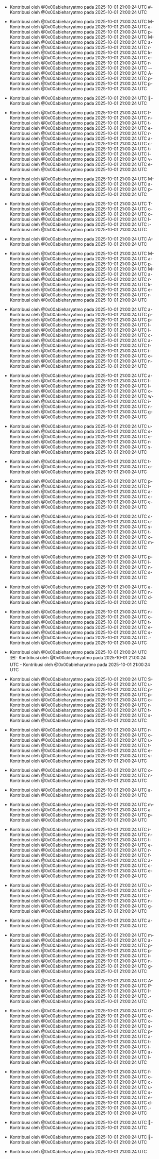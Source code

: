 - Kontribusi oleh @0x00abieharyatmo pada 2025-10-01 21:00:24 UTC
#- Kontribusi oleh @0x00abieharyatmo pada 2025-10-01 21:00:24 UTC
 - Kontribusi oleh @0x00abieharyatmo pada 2025-10-01 21:00:24 UTC
M- Kontribusi oleh @0x00abieharyatmo pada 2025-10-01 21:00:24 UTC
a- Kontribusi oleh @0x00abieharyatmo pada 2025-10-01 21:00:24 UTC
p- Kontribusi oleh @0x00abieharyatmo pada 2025-10-01 21:00:24 UTC
M- Kontribusi oleh @0x00abieharyatmo pada 2025-10-01 21:00:24 UTC
a- Kontribusi oleh @0x00abieharyatmo pada 2025-10-01 21:00:24 UTC
r- Kontribusi oleh @0x00abieharyatmo pada 2025-10-01 21:00:24 UTC
k- Kontribusi oleh @0x00abieharyatmo pada 2025-10-01 21:00:24 UTC
e- Kontribusi oleh @0x00abieharyatmo pada 2025-10-01 21:00:24 UTC
r- Kontribusi oleh @0x00abieharyatmo pada 2025-10-01 21:00:24 UTC
-- Kontribusi oleh @0x00abieharyatmo pada 2025-10-01 21:00:24 UTC
A- Kontribusi oleh @0x00abieharyatmo pada 2025-10-01 21:00:24 UTC
p- Kontribusi oleh @0x00abieharyatmo pada 2025-10-01 21:00:24 UTC
p- Kontribusi oleh @0x00abieharyatmo pada 2025-10-01 21:00:24 UTC

- Kontribusi oleh @0x00abieharyatmo pada 2025-10-01 21:00:24 UTC
📍- Kontribusi oleh @0x00abieharyatmo pada 2025-10-01 21:00:24 UTC
 - Kontribusi oleh @0x00abieharyatmo pada 2025-10-01 21:00:24 UTC
I- Kontribusi oleh @0x00abieharyatmo pada 2025-10-01 21:00:24 UTC
n- Kontribusi oleh @0x00abieharyatmo pada 2025-10-01 21:00:24 UTC
t- Kontribusi oleh @0x00abieharyatmo pada 2025-10-01 21:00:24 UTC
e- Kontribusi oleh @0x00abieharyatmo pada 2025-10-01 21:00:24 UTC
r- Kontribusi oleh @0x00abieharyatmo pada 2025-10-01 21:00:24 UTC
a- Kontribusi oleh @0x00abieharyatmo pada 2025-10-01 21:00:24 UTC
c- Kontribusi oleh @0x00abieharyatmo pada 2025-10-01 21:00:24 UTC
t- Kontribusi oleh @0x00abieharyatmo pada 2025-10-01 21:00:24 UTC
i- Kontribusi oleh @0x00abieharyatmo pada 2025-10-01 21:00:24 UTC
v- Kontribusi oleh @0x00abieharyatmo pada 2025-10-01 21:00:24 UTC
e- Kontribusi oleh @0x00abieharyatmo pada 2025-10-01 21:00:24 UTC
 - Kontribusi oleh @0x00abieharyatmo pada 2025-10-01 21:00:24 UTC
M- Kontribusi oleh @0x00abieharyatmo pada 2025-10-01 21:00:24 UTC
a- Kontribusi oleh @0x00abieharyatmo pada 2025-10-01 21:00:24 UTC
p- Kontribusi oleh @0x00abieharyatmo pada 2025-10-01 21:00:24 UTC
 - Kontribusi oleh @0x00abieharyatmo pada 2025-10-01 21:00:24 UTC
T- Kontribusi oleh @0x00abieharyatmo pada 2025-10-01 21:00:24 UTC
o- Kontribusi oleh @0x00abieharyatmo pada 2025-10-01 21:00:24 UTC
o- Kontribusi oleh @0x00abieharyatmo pada 2025-10-01 21:00:24 UTC
l- Kontribusi oleh @0x00abieharyatmo pada 2025-10-01 21:00:24 UTC
:- Kontribusi oleh @0x00abieharyatmo pada 2025-10-01 21:00:24 UTC
 - Kontribusi oleh @0x00abieharyatmo pada 2025-10-01 21:00:24 UTC
A- Kontribusi oleh @0x00abieharyatmo pada 2025-10-01 21:00:24 UTC
 - Kontribusi oleh @0x00abieharyatmo pada 2025-10-01 21:00:24 UTC
M- Kontribusi oleh @0x00abieharyatmo pada 2025-10-01 21:00:24 UTC
a- Kontribusi oleh @0x00abieharyatmo pada 2025-10-01 21:00:24 UTC
p- Kontribusi oleh @0x00abieharyatmo pada 2025-10-01 21:00:24 UTC
M- Kontribusi oleh @0x00abieharyatmo pada 2025-10-01 21:00:24 UTC
a- Kontribusi oleh @0x00abieharyatmo pada 2025-10-01 21:00:24 UTC
r- Kontribusi oleh @0x00abieharyatmo pada 2025-10-01 21:00:24 UTC
k- Kontribusi oleh @0x00abieharyatmo pada 2025-10-01 21:00:24 UTC
e- Kontribusi oleh @0x00abieharyatmo pada 2025-10-01 21:00:24 UTC
r- Kontribusi oleh @0x00abieharyatmo pada 2025-10-01 21:00:24 UTC
 - Kontribusi oleh @0x00abieharyatmo pada 2025-10-01 21:00:24 UTC
a- Kontribusi oleh @0x00abieharyatmo pada 2025-10-01 21:00:24 UTC
p- Kontribusi oleh @0x00abieharyatmo pada 2025-10-01 21:00:24 UTC
p- Kontribusi oleh @0x00abieharyatmo pada 2025-10-01 21:00:24 UTC
l- Kontribusi oleh @0x00abieharyatmo pada 2025-10-01 21:00:24 UTC
i- Kontribusi oleh @0x00abieharyatmo pada 2025-10-01 21:00:24 UTC
c- Kontribusi oleh @0x00abieharyatmo pada 2025-10-01 21:00:24 UTC
a- Kontribusi oleh @0x00abieharyatmo pada 2025-10-01 21:00:24 UTC
t- Kontribusi oleh @0x00abieharyatmo pada 2025-10-01 21:00:24 UTC
i- Kontribusi oleh @0x00abieharyatmo pada 2025-10-01 21:00:24 UTC
o- Kontribusi oleh @0x00abieharyatmo pada 2025-10-01 21:00:24 UTC
n- Kontribusi oleh @0x00abieharyatmo pada 2025-10-01 21:00:24 UTC
 - Kontribusi oleh @0x00abieharyatmo pada 2025-10-01 21:00:24 UTC
a- Kontribusi oleh @0x00abieharyatmo pada 2025-10-01 21:00:24 UTC
l- Kontribusi oleh @0x00abieharyatmo pada 2025-10-01 21:00:24 UTC
l- Kontribusi oleh @0x00abieharyatmo pada 2025-10-01 21:00:24 UTC
o- Kontribusi oleh @0x00abieharyatmo pada 2025-10-01 21:00:24 UTC
w- Kontribusi oleh @0x00abieharyatmo pada 2025-10-01 21:00:24 UTC
i- Kontribusi oleh @0x00abieharyatmo pada 2025-10-01 21:00:24 UTC
n- Kontribusi oleh @0x00abieharyatmo pada 2025-10-01 21:00:24 UTC
g- Kontribusi oleh @0x00abieharyatmo pada 2025-10-01 21:00:24 UTC
 - Kontribusi oleh @0x00abieharyatmo pada 2025-10-01 21:00:24 UTC
u- Kontribusi oleh @0x00abieharyatmo pada 2025-10-01 21:00:24 UTC
s- Kontribusi oleh @0x00abieharyatmo pada 2025-10-01 21:00:24 UTC
e- Kontribusi oleh @0x00abieharyatmo pada 2025-10-01 21:00:24 UTC
r- Kontribusi oleh @0x00abieharyatmo pada 2025-10-01 21:00:24 UTC
s- Kontribusi oleh @0x00abieharyatmo pada 2025-10-01 21:00:24 UTC
 - Kontribusi oleh @0x00abieharyatmo pada 2025-10-01 21:00:24 UTC
t- Kontribusi oleh @0x00abieharyatmo pada 2025-10-01 21:00:24 UTC
o- Kontribusi oleh @0x00abieharyatmo pada 2025-10-01 21:00:24 UTC
 - Kontribusi oleh @0x00abieharyatmo pada 2025-10-01 21:00:24 UTC
p- Kontribusi oleh @0x00abieharyatmo pada 2025-10-01 21:00:24 UTC
l- Kontribusi oleh @0x00abieharyatmo pada 2025-10-01 21:00:24 UTC
a- Kontribusi oleh @0x00abieharyatmo pada 2025-10-01 21:00:24 UTC
c- Kontribusi oleh @0x00abieharyatmo pada 2025-10-01 21:00:24 UTC
e- Kontribusi oleh @0x00abieharyatmo pada 2025-10-01 21:00:24 UTC
 - Kontribusi oleh @0x00abieharyatmo pada 2025-10-01 21:00:24 UTC
c- Kontribusi oleh @0x00abieharyatmo pada 2025-10-01 21:00:24 UTC
u- Kontribusi oleh @0x00abieharyatmo pada 2025-10-01 21:00:24 UTC
s- Kontribusi oleh @0x00abieharyatmo pada 2025-10-01 21:00:24 UTC
t- Kontribusi oleh @0x00abieharyatmo pada 2025-10-01 21:00:24 UTC
o- Kontribusi oleh @0x00abieharyatmo pada 2025-10-01 21:00:24 UTC
m- Kontribusi oleh @0x00abieharyatmo pada 2025-10-01 21:00:24 UTC
 - Kontribusi oleh @0x00abieharyatmo pada 2025-10-01 21:00:24 UTC
p- Kontribusi oleh @0x00abieharyatmo pada 2025-10-01 21:00:24 UTC
i- Kontribusi oleh @0x00abieharyatmo pada 2025-10-01 21:00:24 UTC
n- Kontribusi oleh @0x00abieharyatmo pada 2025-10-01 21:00:24 UTC
s- Kontribusi oleh @0x00abieharyatmo pada 2025-10-01 21:00:24 UTC
 - Kontribusi oleh @0x00abieharyatmo pada 2025-10-01 21:00:24 UTC
a- Kontribusi oleh @0x00abieharyatmo pada 2025-10-01 21:00:24 UTC
n- Kontribusi oleh @0x00abieharyatmo pada 2025-10-01 21:00:24 UTC
d- Kontribusi oleh @0x00abieharyatmo pada 2025-10-01 21:00:24 UTC
 - Kontribusi oleh @0x00abieharyatmo pada 2025-10-01 21:00:24 UTC
n- Kontribusi oleh @0x00abieharyatmo pada 2025-10-01 21:00:24 UTC
o- Kontribusi oleh @0x00abieharyatmo pada 2025-10-01 21:00:24 UTC
t- Kontribusi oleh @0x00abieharyatmo pada 2025-10-01 21:00:24 UTC
e- Kontribusi oleh @0x00abieharyatmo pada 2025-10-01 21:00:24 UTC
s- Kontribusi oleh @0x00abieharyatmo pada 2025-10-01 21:00:24 UTC
.- Kontribusi oleh @0x00abieharyatmo pada 2025-10-01 21:00:24 UTC
 - Kontribusi oleh @0x00abieharyatmo pada 2025-10-01 21:00:24 UTC
🗺- Kontribusi oleh @0x00abieharyatmo pada 2025-10-01 21:00:24 UTC
️- Kontribusi oleh @0x00abieharyatmo pada 2025-10-01 21:00:24 UTC
 - Kontribusi oleh @0x00abieharyatmo pada 2025-10-01 21:00:24 UTC
S- Kontribusi oleh @0x00abieharyatmo pada 2025-10-01 21:00:24 UTC
u- Kontribusi oleh @0x00abieharyatmo pada 2025-10-01 21:00:24 UTC
p- Kontribusi oleh @0x00abieharyatmo pada 2025-10-01 21:00:24 UTC
p- Kontribusi oleh @0x00abieharyatmo pada 2025-10-01 21:00:24 UTC
o- Kontribusi oleh @0x00abieharyatmo pada 2025-10-01 21:00:24 UTC
r- Kontribusi oleh @0x00abieharyatmo pada 2025-10-01 21:00:24 UTC
t- Kontribusi oleh @0x00abieharyatmo pada 2025-10-01 21:00:24 UTC
s- Kontribusi oleh @0x00abieharyatmo pada 2025-10-01 21:00:24 UTC
 - Kontribusi oleh @0x00abieharyatmo pada 2025-10-01 21:00:24 UTC
r- Kontribusi oleh @0x00abieharyatmo pada 2025-10-01 21:00:24 UTC
o- Kontribusi oleh @0x00abieharyatmo pada 2025-10-01 21:00:24 UTC
u- Kontribusi oleh @0x00abieharyatmo pada 2025-10-01 21:00:24 UTC
t- Kontribusi oleh @0x00abieharyatmo pada 2025-10-01 21:00:24 UTC
e- Kontribusi oleh @0x00abieharyatmo pada 2025-10-01 21:00:24 UTC
s- Kontribusi oleh @0x00abieharyatmo pada 2025-10-01 21:00:24 UTC
 - Kontribusi oleh @0x00abieharyatmo pada 2025-10-01 21:00:24 UTC
o- Kontribusi oleh @0x00abieharyatmo pada 2025-10-01 21:00:24 UTC
n- Kontribusi oleh @0x00abieharyatmo pada 2025-10-01 21:00:24 UTC
 - Kontribusi oleh @0x00abieharyatmo pada 2025-10-01 21:00:24 UTC
a- Kontribusi oleh @0x00abieharyatmo pada 2025-10-01 21:00:24 UTC
 - Kontribusi oleh @0x00abieharyatmo pada 2025-10-01 21:00:24 UTC
m- Kontribusi oleh @0x00abieharyatmo pada 2025-10-01 21:00:24 UTC
a- Kontribusi oleh @0x00abieharyatmo pada 2025-10-01 21:00:24 UTC
p- Kontribusi oleh @0x00abieharyatmo pada 2025-10-01 21:00:24 UTC
 - Kontribusi oleh @0x00abieharyatmo pada 2025-10-01 21:00:24 UTC
i- Kontribusi oleh @0x00abieharyatmo pada 2025-10-01 21:00:24 UTC
n- Kontribusi oleh @0x00abieharyatmo pada 2025-10-01 21:00:24 UTC
t- Kontribusi oleh @0x00abieharyatmo pada 2025-10-01 21:00:24 UTC
e- Kontribusi oleh @0x00abieharyatmo pada 2025-10-01 21:00:24 UTC
r- Kontribusi oleh @0x00abieharyatmo pada 2025-10-01 21:00:24 UTC
f- Kontribusi oleh @0x00abieharyatmo pada 2025-10-01 21:00:24 UTC
a- Kontribusi oleh @0x00abieharyatmo pada 2025-10-01 21:00:24 UTC
c- Kontribusi oleh @0x00abieharyatmo pada 2025-10-01 21:00:24 UTC
e- Kontribusi oleh @0x00abieharyatmo pada 2025-10-01 21:00:24 UTC
 - Kontribusi oleh @0x00abieharyatmo pada 2025-10-01 21:00:24 UTC
u- Kontribusi oleh @0x00abieharyatmo pada 2025-10-01 21:00:24 UTC
s- Kontribusi oleh @0x00abieharyatmo pada 2025-10-01 21:00:24 UTC
i- Kontribusi oleh @0x00abieharyatmo pada 2025-10-01 21:00:24 UTC
n- Kontribusi oleh @0x00abieharyatmo pada 2025-10-01 21:00:24 UTC
g- Kontribusi oleh @0x00abieharyatmo pada 2025-10-01 21:00:24 UTC
 - Kontribusi oleh @0x00abieharyatmo pada 2025-10-01 21:00:24 UTC
a- Kontribusi oleh @0x00abieharyatmo pada 2025-10-01 21:00:24 UTC
 - Kontribusi oleh @0x00abieharyatmo pada 2025-10-01 21:00:24 UTC
m- Kontribusi oleh @0x00abieharyatmo pada 2025-10-01 21:00:24 UTC
a- Kontribusi oleh @0x00abieharyatmo pada 2025-10-01 21:00:24 UTC
p- Kontribusi oleh @0x00abieharyatmo pada 2025-10-01 21:00:24 UTC
p- Kontribusi oleh @0x00abieharyatmo pada 2025-10-01 21:00:24 UTC
i- Kontribusi oleh @0x00abieharyatmo pada 2025-10-01 21:00:24 UTC
n- Kontribusi oleh @0x00abieharyatmo pada 2025-10-01 21:00:24 UTC
g- Kontribusi oleh @0x00abieharyatmo pada 2025-10-01 21:00:24 UTC
 - Kontribusi oleh @0x00abieharyatmo pada 2025-10-01 21:00:24 UTC
A- Kontribusi oleh @0x00abieharyatmo pada 2025-10-01 21:00:24 UTC
P- Kontribusi oleh @0x00abieharyatmo pada 2025-10-01 21:00:24 UTC
I- Kontribusi oleh @0x00abieharyatmo pada 2025-10-01 21:00:24 UTC
.- Kontribusi oleh @0x00abieharyatmo pada 2025-10-01 21:00:24 UTC
 - Kontribusi oleh @0x00abieharyatmo pada 2025-10-01 21:00:24 UTC
G- Kontribusi oleh @0x00abieharyatmo pada 2025-10-01 21:00:24 UTC
e- Kontribusi oleh @0x00abieharyatmo pada 2025-10-01 21:00:24 UTC
o- Kontribusi oleh @0x00abieharyatmo pada 2025-10-01 21:00:24 UTC
s- Kontribusi oleh @0x00abieharyatmo pada 2025-10-01 21:00:24 UTC
p- Kontribusi oleh @0x00abieharyatmo pada 2025-10-01 21:00:24 UTC
a- Kontribusi oleh @0x00abieharyatmo pada 2025-10-01 21:00:24 UTC
t- Kontribusi oleh @0x00abieharyatmo pada 2025-10-01 21:00:24 UTC
i- Kontribusi oleh @0x00abieharyatmo pada 2025-10-01 21:00:24 UTC
a- Kontribusi oleh @0x00abieharyatmo pada 2025-10-01 21:00:24 UTC
l- Kontribusi oleh @0x00abieharyatmo pada 2025-10-01 21:00:24 UTC
 - Kontribusi oleh @0x00abieharyatmo pada 2025-10-01 21:00:24 UTC
f- Kontribusi oleh @0x00abieharyatmo pada 2025-10-01 21:00:24 UTC
o- Kontribusi oleh @0x00abieharyatmo pada 2025-10-01 21:00:24 UTC
c- Kontribusi oleh @0x00abieharyatmo pada 2025-10-01 21:00:24 UTC
u- Kontribusi oleh @0x00abieharyatmo pada 2025-10-01 21:00:24 UTC
s- Kontribusi oleh @0x00abieharyatmo pada 2025-10-01 21:00:24 UTC
e- Kontribusi oleh @0x00abieharyatmo pada 2025-10-01 21:00:24 UTC
d- Kontribusi oleh @0x00abieharyatmo pada 2025-10-01 21:00:24 UTC
.- Kontribusi oleh @0x00abieharyatmo pada 2025-10-01 21:00:24 UTC
 - Kontribusi oleh @0x00abieharyatmo pada 2025-10-01 21:00:24 UTC
📝- Kontribusi oleh @0x00abieharyatmo pada 2025-10-01 21:00:24 UTC
 - Kontribusi oleh @0x00abieharyatmo pada 2025-10-01 21:00:24 UTC
📌- Kontribusi oleh @0x00abieharyatmo pada 2025-10-01 21:00:24 UTC

- Kontribusi oleh @0x00abieharyatmo pada 2025-10-01 21:00:24 UTC
